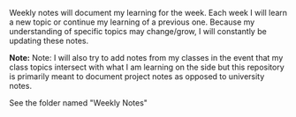 Weekly notes will document my learning for the week. Each week I will learn a new topic or continue my learning of a previous one. Because my understanding of specific topics may change/grow, I will constantly be updating these notes.

**Note:** Note: I will also try to add notes from my classes in the event that my class topics intersect with what I am learning on the side but this repository is primarily meant to document project notes as opposed to university notes.

See the folder named "Weekly Notes"